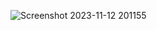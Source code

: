 ![Screenshot 2023-11-12 201155](https://github.com/raman-m55/to-do-list/assets/150461460/13e0f313-058f-4d69-9b61-25fb98abfb4e)

